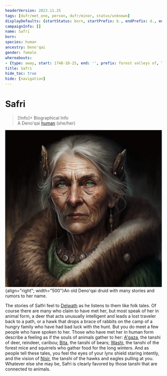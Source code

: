 ```yaml
---
headerVersion: 2023.11.25
tags: [dufr/met_one, person, dufr/minor, status/unknown]
displayDefaults: {startStatus: born, startPrefix: b., endPrefix: d., endStatus: died}
campaignInfo: []
name: Safri
born:
species: human
ancestry: Deno'qai
gender: female
whereabouts:
- {type: away, start: 1748-10-25, end: '', prefix: forest valleys of, location: Sentinel Range}
title: Safri
hide_toc: true
hide: [navigation]
---
```

# Safri
>[!info]+ Biographical Info  
> A Deno'qai [human](<../../species/humans/humans.md>) (she/her)  
>> 

![Safri](../../assets/safri.png){align="right"; width="500"}An old Deno'qai druid with many stories and rumors to her name.

The stories of Salfri feel to [Delwath](<../pcs/dunmar-fellowship/delwath.md>) as he listens to them like folk tales. Of course there are many who claim to have met her, but most speak of her in animal form, a deer that acts unusually intelligent and leads a lost traveler back to a path, or a hawk that drops a brace of rabbits on the camp of a hungry family who have had bad luck with the hunt. But you do meet a few people who have spoken to her. Those who have met her in human form describe a feeling as if the souls of animals gather to her: [A'gaza](<../../cosmology/gods/tanshi/a-gaza.md>), the tanshi of deer, reindeer, caribou; [Bita](<../../cosmology/gods/tanshi/bita.md>), the tanshi of bears; [Washi](<../../cosmology/gods/tanshi/washi.md>), the tanshi of the forest mice and squirrels who gather food for the long winters. And as people tell these tales, you feel the eyes of your lynx shield staring intently, and the vision of [Nisir](<../../cosmology/gods/tanshi/nisir.md>), the tanshi of the hawks and eagles pulling at you. Whatever else she may be, Safri is clearly favored by those tanshi that are connected to animals.
